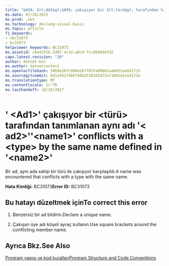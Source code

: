 ```yaml
---
title: "&#39; &lt;Ad1&gt;&#39; çakışıyor bir &lt;türü&gt; tarafından tanımlanan aynı adı &#39;&lt; ad2&gt;&#39;"
ms.date: 07/20/2015
ms.prod: .net
ms.technology: devlang-visual-basic
ms.topic: article
f1_keywords:
- vbc31073
- bc31073
helpviewer_keywords: BC31073
ms.assetid: cb44155b-2d6f-4c1d-a8c9-7cc098846fd2
caps.latest.revision: "10"
author: dotnet-bot
ms.author: dotnetcontent
ms.openlocfilehash: 59b9e207c980e267f037a09062aa6032ae0d1725
ms.sourcegitcommit: bd1ef61f4bb794b25383d3d72e71041a5ced172e
ms.translationtype: MT
ms.contentlocale: tr-TR
ms.lasthandoff: 10/18/2017
---
```

# <a name="39ltname1gt39-conflicts-with-a-lttypegt-by-the-same-name-defined-in-39ltname2gt39"></a><span data-ttu-id="b6801-102">&#39; &lt;Ad1&gt;&#39; çakışıyor bir &lt;türü&gt; tarafından tanımlanan aynı adı &#39;&lt; ad2&gt;&#39;</span><span class="sxs-lookup"><span data-stu-id="b6801-102">&#39;&lt;name1&gt;&#39; conflicts with a &lt;type&gt; by the same name defined in &#39;&lt;name2&gt;&#39;</span></span>
<span data-ttu-id="b6801-103">Bir ad, aynı ada sahip bir türü ile çakışıyor karşılaşıldı.</span><span class="sxs-lookup"><span data-stu-id="b6801-103">A name was encountered that conflicts with a type with the same name.</span></span>  
  
 <span data-ttu-id="b6801-104">**Hata Kimliği:** BC31073</span><span class="sxs-lookup"><span data-stu-id="b6801-104">**Error ID:** BC31073</span></span>  
  
## <a name="to-correct-this-error"></a><span data-ttu-id="b6801-105">Bu hatayı düzeltmek için</span><span class="sxs-lookup"><span data-stu-id="b6801-105">To correct this error</span></span>  
  
1.  <span data-ttu-id="b6801-106">Benzersiz bir ad bildirin.</span><span class="sxs-lookup"><span data-stu-id="b6801-106">Declare a unique name.</span></span>  
  
2.  <span data-ttu-id="b6801-107">Çakışan üye adı köşeli ayraç kullanın.</span><span class="sxs-lookup"><span data-stu-id="b6801-107">Use square brackets around the conflicting member name.</span></span>  
  
## <a name="see-also"></a><span data-ttu-id="b6801-108">Ayrıca Bkz.</span><span class="sxs-lookup"><span data-stu-id="b6801-108">See Also</span></span>  
 [<span data-ttu-id="b6801-109">Program yapısı ve kod kuralları</span><span class="sxs-lookup"><span data-stu-id="b6801-109">Program Structure and Code Conventions</span></span>](../../visual-basic/programming-guide/program-structure/program-structure-and-code-conventions.md)
